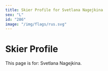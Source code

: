```yaml
---
title: Skier Profile for Svetlana Nagejkina
sex: "L"
id: "286"
image: "/img/flags/rus.svg" 
---
```


# Skier Profile

This page is for: Svetlana Nagejkina.
    